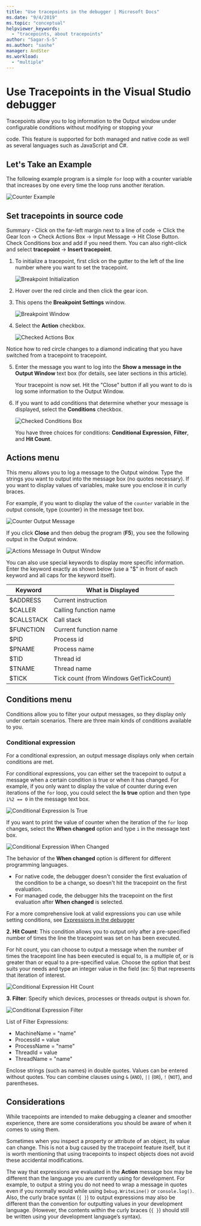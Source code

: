 ```yaml
---
title: "Use tracepoints in the debugger | Microsoft Docs"
ms.date: "9/4/2019"
ms.topic: "conceptual"
helpviewer_keywords:
  - "tracepoints, about tracepoints"
author: "Sagar-S-S"
ms.author: "sashe"
manager: AndSter
ms.workload:
  - "multiple"
---
```



# Use Tracepoints in the Visual Studio debugger

Tracepoints allow you to log information to the Output window under configurable conditions without modifying or stopping your

code. This feature is supported for both managed and native code as well as several languages such as JavaScript and C#.

## Let&#39;s Take an Example

The following example program is a simple `for` loop with a counter variable that increases by one every time the loop runs another iteration.

![Counter Example](../debugger/media/counterexample.png "Counter Example")

## Set tracepoints in source code

Summary - Click on the far-left margin next to a line of code -> Click the Gear Icon -> Check Actions Box -> Input Message -> Hit Close Button. Check Conditions box and add if you need them. You can also right-click and select  **tracepoint**  ->  **Insert tracepoint**.

1. To initialize a tracepoint, first click on the gutter to the left of the line number where you want to set the tracepoint.

   ![Breakpoint Initialization](../debugger/media/breakpointinitialization.png "Breakpoint Initialization")

2. Hover over the red circle and then click the gear icon.
3. This opens the **Breakpoint Settings** window.

   ![Breakpoint Window](../debugger/media/breakpointwindow.png "Breakpoint Window")

4. Select the **Action** checkbox.

   ![Checked Actions Box](../debugger/media/checkedactionsbox.png "Checked Actions Box")

Notice how to red circle changes to a diamond indicating that you have switched from a tracepoint to tracepoint.

5. Enter the message you want to log into the **Show a message in the Output Window** text box (for details, see later sections in this article).

   Your tracepoint is now set. Hit the &quot;Close&quot; button if all you want to do is log some information to the Output Window.

6. If you want to add conditions that determine whether your message is displayed, select the **Conditions** checkbox.

   ![Checked Conditions Box](../debugger/media/checkedconditionsbox.png "Checked Conditions Box")

   You have three choices for conditions: **Conditional Expression**, **Filter**, and **Hit Count**.

## Actions menu

This menu allows you to log a message to the Output window. Type the strings you want to output into the message box (no quotes necessary). If you want to display values of variables, make sure you enclose it in curly braces.

For example, if you want to display the value of the `counter` variable in the output console, type {counter} in the message text box.

![Counter Output Message](../debugger/media/counteroutputmessage.png "Counter Output Message")

If you click **Close** and then debug the program (**F5**), you see the following output in the Output window.

![Actions Message In Output Window](../debugger/media/actionsmessageinoutputwindow.png "Actions Message In Output Window")

You can also use special keywords to display more specific information. Enter the keyword exactly as shown below (use a "$" in front of each keyword and all caps for the keyword itself).

| Keyword | What is Displayed |
| --- | --- |
| $ADDRESS | Current instruction |
| $CALLER | Calling function name |
| $CALLSTACK | Call stack |
| $FUNCTION | Current function name |
| $PID | Process id |
| $PNAME | Process name |
| $TID | Thread id |
| $TNAME   | Thread name |
| $TICK | Tick count (from Windows GetTickCount) |

## Conditions menu

Conditions allow you to filter your output messages, so they display only under certain scenarios. There are three main kinds of conditions available to you.

### Conditional expression
For a conditional expression, an output message displays only when certain conditions are met.

For conditional expressions, you can either set the tracepoint to output a message when a certain condition is true or when it has changed. For example, if you only want to display the value of counter during even iterations of the `for` loop, you could select the **Is true** option and then type `i%2 == 0` in the message text box.

![Conditional Expression Is True](../debugger/media/conditionalexpressionistrue.png "Conditional Expression Is True")

If you want to print the value of counter when the iteration of the `for` loop changes, select the **When changed** option and type `i` in the message text box.

![Conditional Expression When Changed](../debugger/media/conditionalexpressionwhenchanged.png "Conditional Expression When Changed")


The behavior of the  **When changed**  option is different for different programming languages.

- For native code, the debugger doesn't consider the first evaluation of the condition to be a change, so doesn't hit the tracepoint on the first evaluation.
- For managed code, the debugger hits the tracepoint on the first evaluation after **When changed**  is selected.

For a more comprehensive look at valid expressions you can use while setting conditions, see [Expressions in the debugger](expressions-in-the-debugger.md)

**2. Hit Count**: This condition allows you to output only after a pre-specified number of times the line the tracepoint was set on has been executed.

For hit count, you can choose to output a message when the number of times the tracepoint line has been executed is equal to, is a multiple of, or is greater than or equal to a pre-specified value. Choose the option that best suits your needs and type an integer value in the field (ex: 5) that represents that iteration of interest.

![Conditional Expression Hit Count](../debugger/media/conditionalexpressionhitcount.png "Conditional Expression Hit Count")

**3. Filter**: Specify which devices, processes or threads output is shown for.

![Conditional Expression Filter](../debugger/media/conditionalexpressionfilter.png "Conditional Expression Filter")

List of Filter Expressions:

- MachineName = "name"
- ProcessId = value
- ProcessName = "name"
- ThreadId = value
- ThreadName = "name"

Enclose strings (such as names) in double quotes. Values can be entered without quotes. You can combine clauses using `&` (`AND`), `||` (`OR`), `!` (`NOT`), and parentheses.

## Considerations

While tracepoints are intended to make debugging a cleaner and smoother experience, there are some considerations you should be aware of when it comes to using them.

Sometimes when you inspect a property or attribute of an object, its value can change. This is not a bug caused by the tracepoint feature itself, but it is worth mentioning that using tracepoints to inspect objects does not avoid these accidental modifications.

The way that expressions are evaluated in the **Action** message box may be different than the language you are currently using for development. For example, to output a string you do not need to wrap a message in quotes even if you normally would while using `Debug.WriteLine()` or `console.log()`. Also, the curly brace syntax (`{ }`) to output expressions may also be different than the convention for outputting values in your development language. (However, the contents within the curly braces (`{ }`) should still be written using your development language’s syntax).
